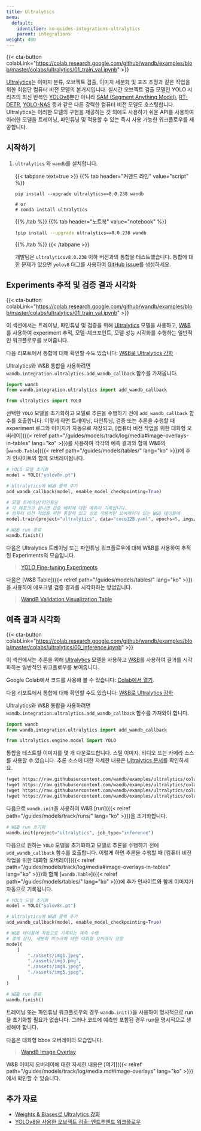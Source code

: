 ```yaml
---
title: Ultralytics
menu:
  default:
    identifier: ko-guides-integrations-ultralytics
    parent: integrations
weight: 480
---
```


{{< cta-button colabLink="https://colab.research.google.com/github/wandb/examples/blob/master/colabs/ultralytics/01_train_val.ipynb" >}}

[Ultralytics](https://github.com/ultralytics/ultralytics)는 이미지 분류, 오브젝트 검출, 이미지 세분화 및 포즈 추정과 같은 작업을 위한 최첨단 컴퓨터 비전 모델의 본거지입니다. 실시간 오브젝트 검출 모델인 YOLO 시리즈의 최신 반복인 [YOLOv8](https://docs.ultralytics.com/models/yolov8/)뿐만 아니라 [SAM (Segment Anything Model)](https://docs.ultralytics.com/models/sam/#introduction-to-sam-the-segment-anything-model), [RT-DETR](https://docs.ultralytics.com/models/rtdetr/), [YOLO-NAS](https://docs.ultralytics.com/models/yolo-nas/) 등과 같은 다른 강력한 컴퓨터 비전 모델도 호스팅합니다. Ultralytics는 이러한 모델의 구현을 제공하는 것 외에도 사용하기 쉬운 API를 사용하여 이러한 모델을 트레이닝, 파인튜닝 및 적용할 수 있는 즉시 사용 가능한 워크플로우를 제공합니다.

## 시작하기

1. `ultralytics` 와 `wandb`를 설치합니다.

    {{< tabpane text=true >}}
    {{% tab header="커맨드 라인" value="script" %}}

    ```shell
    pip install --upgrade ultralytics==8.0.238 wandb

    # or
    # conda install ultralytics
    ```

    {{% /tab %}}
    {{% tab header="노트북" value="notebook" %}}

    ```bash
    !pip install --upgrade ultralytics==8.0.238 wandb
    ```

    {{% /tab %}}
    {{< /tabpane >}}

    개발팀은 `ultralyticsv8.0.238` 이하 버전과의 통합을 테스트했습니다. 통합에 대한 문제가 있으면 `yolov8` 태그를 사용하여 [GitHub issue](https://github.com/wandb/wandb/issues/new?template=sdk-bug.yml)를 생성하세요.

## Experiments 추적 및 검증 결과 시각화

{{< cta-button colabLink="https://colab.research.google.com/github/wandb/examples/blob/master/colabs/ultralytics/01_train_val.ipynb" >}}

이 섹션에서는 트레이닝, 파인튜닝 및 검증을 위해 [Ultralytics](https://docs.ultralytics.com/modes/predict/) 모델을 사용하고, [W&B](https://wandb.ai/site)를 사용하여 experiment 추적, 모델-체크포인트, 모델 성능 시각화를 수행하는 일반적인 워크플로우를 보여줍니다.

다음 리포트에서 통합에 대해 확인할 수도 있습니다: [W&B로 Ultralytics 강화](https://wandb.ai/geekyrakshit/ultralytics/reports/Supercharging-Ultralytics-with-Weights-Biases--Vmlldzo0OTMyMDI4)

Ultralytics와 W&B 통합을 사용하려면 `wandb.integration.ultralytics.add_wandb_callback` 함수를 가져옵니다.

```python
import wandb
from wandb.integration.ultralytics import add_wandb_callback

from ultralytics import YOLO
```

선택한 `YOLO` 모델을 초기화하고 모델로 추론을 수행하기 전에 `add_wandb_callback` 함수를 호출합니다. 이렇게 하면 트레이닝, 파인튜닝, 검증 또는 추론을 수행할 때 experiment 로그와 이미지가 자동으로 저장되고, [컴퓨터 비전 작업을 위한 대화형 오버레이]({{< relref path="/guides/models/track/log/media#image-overlays-in-tables" lang="ko" >}})를 사용하여 각각의 예측 결과와 함께 W&B의 [`wandb.Table`]({{< relref path="/guides/models/tables/" lang="ko" >}})에 추가 인사이트와 함께 오버레이됩니다.

```python
# YOLO 모델 초기화
model = YOLO("yolov8n.pt")

# Ultralytics에 W&B 콜백 추가
add_wandb_callback(model, enable_model_checkpointing=True)

# 모델 트레이닝/파인튜닝
# 각 에포크가 끝나면 검증 배치에 대한 예측이 기록됩니다.
# 컴퓨터 비전 작업을 위한 통찰력 있고 상호 작용적인 오버레이가 있는 W&B 테이블에
model.train(project="ultralytics", data="coco128.yaml", epochs=5, imgsz=640)

# W&B run 종료
wandb.finish()
```

다음은 Ultralytics 트레이닝 또는 파인튜닝 워크플로우에 대해 W&B를 사용하여 추적된 Experiments의 모습입니다.

<blockquote class="imgur-embed-pub" lang="en" data-id="a/TB76U9O"  ><a href="//imgur.com/a/TB76U9O">YOLO Fine-tuning Experiments</a></blockquote><script async src="//s.imgur.com/min/embed.js" charset="utf-8"></script>

다음은 [W&B Table]({{< relref path="/guides/models/tables/" lang="ko" >}})을 사용하여 에포크별 검증 결과를 시각화하는 방법입니다.

<blockquote class="imgur-embed-pub" lang="en" data-id="a/kU5h7W4"  ><a href="//imgur.com/a/kU5h7W4">WandB Validation Visualization Table</a></blockquote><script async src="//s.imgur.com/min/embed.js" charset="utf-8"></script>

## 예측 결과 시각화

{{< cta-button colabLink="https://colab.research.google.com/github/wandb/examples/blob/master/colabs/ultralytics/00_inference.ipynb" >}}

이 섹션에서는 추론을 위해 [Ultralytics](https://docs.ultralytics.com/modes/predict/) 모델을 사용하고 [W&B](https://wandb.ai/site)를 사용하여 결과를 시각화하는 일반적인 워크플로우를 보여줍니다.

Google Colab에서 코드를 사용해 볼 수 있습니다: [Colab에서 열기](http://wandb.me/ultralytics-inference).

다음 리포트에서 통합에 대해 확인할 수도 있습니다: [W&B로 Ultralytics 강화](https://wandb.ai/geekyrakshit/ultralytics/reports/Supercharging-Ultralytics-with-Weights-Biases--Vmlldzo0OTMyMDI4)

Ultralytics와 W&B 통합을 사용하려면 `wandb.integration.ultralytics.add_wandb_callback` 함수를 가져와야 합니다.

```python
import wandb
from wandb.integration.ultralytics import add_wandb_callback

from ultralytics.engine.model import YOLO
```

통합을 테스트할 이미지를 몇 개 다운로드합니다. 스틸 이미지, 비디오 또는 카메라 소스를 사용할 수 있습니다. 추론 소스에 대한 자세한 내용은 [Ultralytics 문서](https://docs.ultralytics.com/modes/predict/)를 확인하세요.

```bash
!wget https://raw.githubusercontent.com/wandb/examples/ultralytics/colabs/ultralytics/assets/img1.png
!wget https://raw.githubusercontent.com/wandb/examples/ultralytics/colabs/ultralytics/assets/img2.png
!wget https://raw.githubusercontent.com/wandb/examples/ultralytics/colabs/ultralytics/assets/img4.png
!wget https://raw.githubusercontent.com/wandb/examples/ultralytics/colabs/ultralytics/assets/img5.png
```

다음으로 `wandb.init`을 사용하여 W&B [run]({{< relref path="/guides/models/track/runs/" lang="ko" >}})을 초기화합니다.

```python
# W&B run 초기화
wandb.init(project="ultralytics", job_type="inference")
```

다음으로 원하는 `YOLO` 모델을 초기화하고 모델로 추론을 수행하기 전에 `add_wandb_callback` 함수를 호출합니다. 이렇게 하면 추론을 수행할 때 [컴퓨터 비전 작업을 위한 대화형 오버레이]({{< relref path="/guides/models/track/log/media#image-overlays-in-tables" lang="ko" >}})와 함께 [`wandb.Table`]({{< relref path="/guides/models/tables/" lang="ko" >}})에 추가 인사이트와 함께 이미지가 자동으로 기록됩니다.

```python
# YOLO 모델 초기화
model = YOLO("yolov8n.pt")

# Ultralytics에 W&B 콜백 추가
add_wandb_callback(model, enable_model_checkpointing=True)

# W&B 테이블에 자동으로 기록되는 예측 수행
# 경계 상자, 세분화 마스크에 대한 대화형 오버레이 포함
model(
    [
        "./assets/img1.jpeg",
        "./assets/img3.png",
        "./assets/img4.jpeg",
        "./assets/img5.jpeg",
    ]
)

# W&B run 종료
wandb.finish()
```

트레이닝 또는 파인튜닝 워크플로우의 경우 `wandb.init()`을 사용하여 명시적으로 run을 초기화할 필요가 없습니다. 그러나 코드에 예측만 포함된 경우 run을 명시적으로 생성해야 합니다.

다음은 대화형 bbox 오버레이의 모습입니다.

<blockquote class="imgur-embed-pub" lang="en" data-id="a/UTSiufs"  ><a href="//imgur.com/a/UTSiufs">WandB Image Overlay</a></blockquote><script async src="//s.imgur.com/min/embed.js" charset="utf-8"></script>

W&B 이미지 오버레이에 대한 자세한 내용은 [여기]({{< relref path="/guides/models/track/log/media.md#image-overlays" lang="ko" >}})에서 확인할 수 있습니다.

## 추가 자료

* [Weights & Biases로 Ultralytics 강화](https://wandb.ai/geekyrakshit/ultralytics/reports/Supercharging-Ultralytics-with-Weights-Biases--Vmlldzo0OTMyMDI4)
* [YOLOv8을 사용한 오브젝트 검출: 엔드투엔드 워크플로우](https://wandb.ai/reviewco/object-detection-bdd/reports/Object-Detection-using-YOLOv8-An-End-to-End-Workflow--Vmlldzo1NTAyMDQ1)
